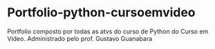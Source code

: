 # Portfolio-python-cursoemvideo
 Portfolio composto por todas as atvs do curso de Python do Curso em Vídeo. Administrado pelo prof. Gustavo Guanabara

